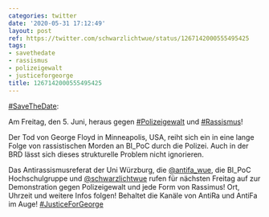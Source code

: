 ```yaml
---
categories: twitter
date: '2020-05-31 17:12:49'
layout: post
ref: https://twitter.com/schwarzlichtwue/status/1267142000555495425
tags:
- savethedate
- rassismus
- polizeigewalt
- justiceforgeorge
title: 1267142000555495425
---
```

[#SaveTheDate](/t/savethedate):

Am Freitag, den 5. Juni, heraus gegen [#Polizeigewalt](/t/polizeigewalt) und [#Rassismus](/t/rassismus)!



Der Tod von George Floyd in Minneapolis, USA, reiht sich ein in eine lange Folge von rassistischen Morden an BI_PoC durch die Polizei.
Auch in der BRD lässt sich dieses strukturelle Problem nicht ignorieren.



Das Antirassismusreferat der Uni Würzburg, die [@antifa_wue](https://twitter.com/antifa_wue), die BI_PoC Hochschulgruppe und [@schwarzlichtwue](https://twitter.com/schwarzlichtwue) rufen für nächsten Freitag auf zur Demonstration gegen Polizeigewalt und jede Form von Rassimus!
Ort, Uhrzeit und weitere Infos folgen! Behaltet die Kanäle von AntiRa und AntiFa im Auge! [#JusticeForGeorge](/t/justiceforgeorge)